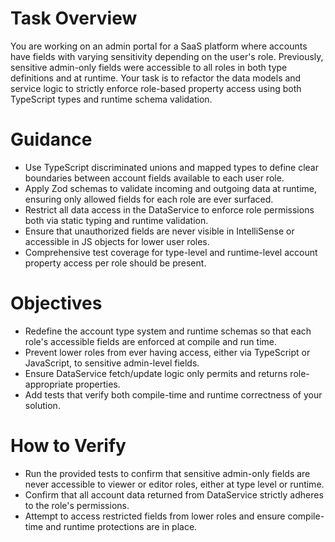 # Task Overview

You are working on an admin portal for a SaaS platform where accounts have fields with varying sensitivity depending on the user's role. Previously, sensitive admin-only fields were accessible to all roles in both type definitions and at runtime. Your task is to refactor the data models and service logic to strictly enforce role-based property access using both TypeScript types and runtime schema validation.

# Guidance

- Use TypeScript discriminated unions and mapped types to define clear boundaries between account fields available to each user role.
- Apply Zod schemas to validate incoming and outgoing data at runtime, ensuring only allowed fields for each role are ever surfaced.
- Restrict all data access in the DataService to enforce role permissions both via static typing and runtime validation.
- Ensure that unauthorized fields are never visible in IntelliSense or accessible in JS objects for lower user roles.
- Comprehensive test coverage for type-level and runtime-level account property access per role should be present.

# Objectives

- Redefine the account type system and runtime schemas so that each role's accessible fields are enforced at compile and run time.
- Prevent lower roles from ever having access, either via TypeScript or JavaScript, to sensitive admin-level fields.
- Ensure DataService fetch/update logic only permits and returns role-appropriate properties.
- Add tests that verify both compile-time and runtime correctness of your solution.

# How to Verify

- Run the provided tests to confirm that sensitive admin-only fields are never accessible to viewer or editor roles, either at type level or runtime.
- Confirm that all account data returned from DataService strictly adheres to the role's permissions.
- Attempt to access restricted fields from lower roles and ensure compile-time and runtime protections are in place.
